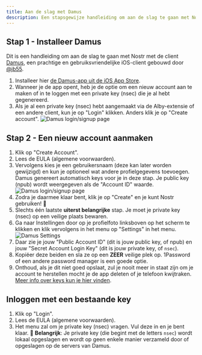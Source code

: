 ```yaml
---
title: Aan de slag met Damus
description: Een stapsgewijze handleiding om aan de slag te gaan met Nostr met behulp van de Damus iOS-client.
---
```


## Stap 1 - Installeer Damus

Dit is een handleiding om aan de slag te gaan met Nostr met de client [Damus](https://damus.io/), een prachtige en gebruiksvriendelijke iOS-client gebouwd door [@jb55](https://snort.social/p/npub1xtscya34g58tk0z605fvr788k263gsu6cy9x0mhnm87echrgufzsevkk5s).

1. Installeer hier [de Damus-app uit de iOS App Store](https://apps.apple.com/app/damus/id1628663131).
2. Wanneer je de app opent, heb je de optie om een nieuw account aan te maken of in te loggen met een private key (nsec) die je al hebt gegenereerd.
3. Als je al een private key (nsec) hebt aangemaakt via de Alby-extensie of een andere client, kun je op "Login" klikken. Anders klik je op "Create account".
   ![Damus login/signup page](/images/damus-login.webp)

## Stap 2 - Een nieuw account aanmaken

1. Klik op "Create Account". 
2. Lees de EULA (algemene voorwaarden). 
3. Vervolgens kies je een gebruikersnaam (deze kan later worden gewijzigd) en kun je optioneel wat andere profielgegevens toevoegen. Damus genereert automatisch keys voor je in deze stap. Je public key (npub) wordt weergegeven als de "Account ID" waarde. ![Damus login/signup page](/images/damus-signup.webp)
4. Zodra je daarmee klaar bent, klik je op "Create" en je kunt Nostr gebruiken! 🤙 
5. Slechts één laatste **uiterst belangrijke** stap. Je moet je private key (nsec) op een veilige plaats bewaren. 
6. Ga naar Instellingen door op je profielfoto linksboven op het scherm te klikken en klik vervolgens in het menu op "Settings" in het menu. ![Damus Settings](/images/damus-settings.webp)
7. Daar zie je jouw "Public Account ID" (dit is jouw public key, of npub) en jouw "Secret Account Login Key" (dit is jouw private key, of `nsec`). 
8. Kopiëer deze beiden en sla ze op een **ZEER** veilige plek op. 1Password of een andere password manager is een goede optie. 
9. Onthoud, als je dit niet goed opslaat, zul je nooit meer in staat zijn om je account te herstellen mocht je de app deleten of je telefoon kwijtraken. [Meer info over keys kun je hier vinden](/nl/get-started#understanding-keys).

## Inloggen met een bestaande key

1. Klik op "Login".
2. Lees de EULA (algemene voorwaarden).
3. Het menu zal om je private key (nsec) vragen. Vul deze in en je bent klaar. 🤙 **Belangrijk**: Je private key (die begint met de letters `nsec`) wordt lokaal opgeslagen en wordt op geen enkele manier verzameld door of opgeslagen op de servers van Damus.
